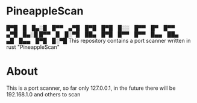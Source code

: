 # PineappleScan

█▀█ █ █▄░█ █▀▀ ▄▀█ █▀█ █▀█ █░░ █▀▀ █▀ █▀▀ ▄▀█ █▄░█
█▀▀ █ █░▀█ ██▄ █▀█ █▀▀ █▀▀ █▄▄ ██▄ ▄█ █▄▄ █▀█ █░▀█
This repository contains a port scanner written in rust "PineappleScan"

# About
This is a port scanner, so far only 127.0.0.1, in the future there will be 192.168.1.0 and others to scan
